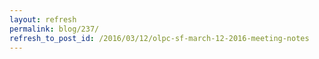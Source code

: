 ```yaml
---
layout: refresh
permalink: blog/237/
refresh_to_post_id: /2016/03/12/olpc-sf-march-12-2016-meeting-notes
---
```

